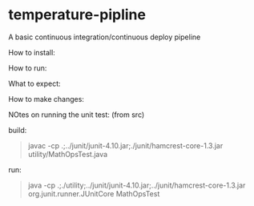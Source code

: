 # temperature-pipline
A basic continuous integration/continuous deploy pipeline

How to install:

How to run:

What to expect:

How to make changes:



NOtes on running the unit test:
(from src)

build:
>javac -cp .;../junit/junit-4.10.jar;./junit/hamcrest-core-1.3.jar utility/MathOpsTest.java

run:
>java -cp .;./utility;../junit/junit-4.10.jar;../junit/hamcrest-core-1.3.jar org.junit.runner.JUnitCore MathOpsTest